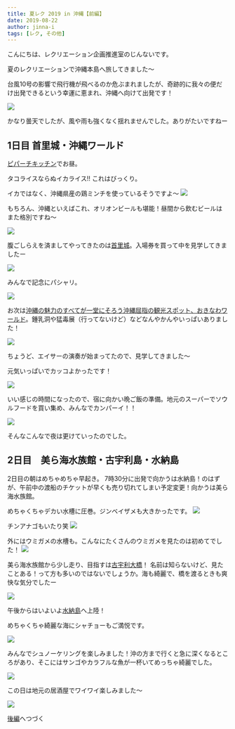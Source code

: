 ```yaml
---
title: 夏レク 2019 in 沖縄【前編】
date: 2019-08-22
author: jinna-i
tags: [レク, その他]
---
```


こんにちは、レクリエーション企画推進室のじんないです。

夏のレクリエーションで沖縄本島へ旅してきました～

台風10号の影響で飛行機が飛べるのか危ぶまれましたが、奇跡的に我々の便だけ出発できるという幸運に恵まれ、沖縄へ向けて出発です！

![](images/summer-recreation-in-okinawa-prequel-1.jpg)

かなり曇天でしたが、風や雨も強くなく揺れませんでした。ありがたいですねー

## 1日目 首里城・沖縄ワールド

[ピパーチキッチン](http://www.tabirai.net/sightseeing/column/0003917.aspx)でお昼。

タコライスならぬイカライス!! これはびっくり。

イカではなく、沖縄県産の鶏ミンチを使っているそうですよ～
![](images/summer-recreation-in-okinawa-prequel-2.jpg)

もちろん、沖縄といえばこれ、オリオンビールも堪能！昼間から飲むビールはまた格別ですね～

![](images/summer-recreation-in-okinawa-prequel-3.jpg)


腹ごしらえを済ましてやってきたのは[首里城](http://oki-park.jp/shurijo/)。入場券を買って中を見学してきましたー

![](images/summer-recreation-in-okinawa-prequel-4.jpg)

みんなで記念にパシャリ。

![](images/summer-recreation-in-okinawa-prequel-5.jpg)

お次は[沖縄の魅力のすべてが一堂にそろう沖縄屈指の観光スポット、おきなわワールド](https://www.gyokusendo.co.jp/okinawaworld/)。鍾乳洞や猛毒展（行ってないけど）などなんやかんやいっぱいありました！

![](images/summer-recreation-in-okinawa-prequel-6.jpg)

ちょうど、エイサーの演奏が始まってたので、見学してきました～

元気いっぱいでカッコよかったです！

![](images/summer-recreation-in-okinawa-prequel-7.jpg)

いい感じの時間になったので、宿に向かい晩ご飯の準備。地元のスーパーでソウルフードを買い集め、みんなでカンパーイ！！

![](images/summer-recreation-in-okinawa-prequel-8.jpg)

そんなこんなで夜は更けていったのでした。

## 2日目　美ら海水族館・古宇利島・水納島

2日目の朝はめちゃめちゃ早起き。
7時30分に出発で向かうは水納島！のはずが、午前中の渡船のチケットが早くも売り切れてしまい予定変更！向かうは美ら海水族館。

めちゃくちゃデカい水槽に圧巻。ジンベイザメも大きかったです。
![](images/summer-recreation-in-okinawa-prequel-9.jpg)

チンアナゴもいたり笑
![](images/summer-recreation-in-okinawa-prequel-10.jpg)

外にはウミガメの水槽も。こんなにたくさんのウミガメを見たのは初めてでした！
![](images/summer-recreation-in-okinawa-prequel-11.jpg)

美ら海水族館から少し走り、目指すは[古宇利大橋](https://www.okinawastory.jp/spot/1321)！
名前は知らないけど、見たことある！って方も多いのではないでしょうか。海も綺麗で、橋を渡るときも爽快な気分でしたー

![](images/summer-recreation-in-okinawa-prequel-12.jpg)

午後からはいよいよ[水納島](http://www.tabirai.net/sightseeing/tatsujin/0000354.aspx)へ上陸！

めちゃくちゃ綺麗な海にシャチョーもご満悦です。

![](images/summer-recreation-in-okinawa-prequel-13.jpg)

みんなでシュノーケリングを楽しみました！沖の方まで行くと急に深くなるところがあり、そこにはサンゴやカラフルな魚が一杯いてめっちゃ綺麗でした。

![](images/summer-recreation-in-okinawa-prequel-14.jpg)

この日は地元の居酒屋でワイワイ楽しみました～

![](images/summer-recreation-in-okinawa-prequel-15.jpg)

[後編](https://mseeeen.msen.jp/summer-recreation-in-okinawa-sequel)へつづく